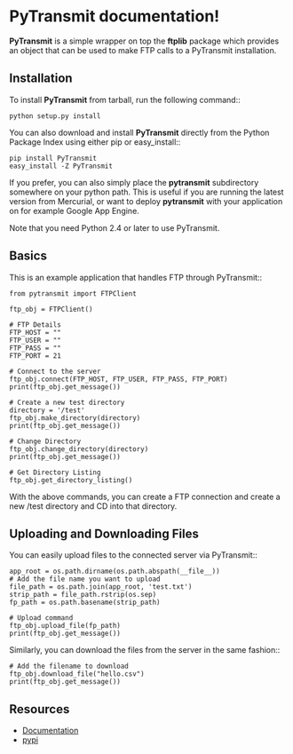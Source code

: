 PyTransmit documentation!
==========================================

**PyTransmit** is a simple wrapper on top the **ftplib** package which provides an object that can be used to make FTP calls to a PyTransmit installation.

Installation
-------

To install **PyTransmit** from tarball, run the following command::

    python setup.py install

You can also download and install **PyTransmit** directly from the Python Package Index
using either pip or easy_install::

    pip install PyTransmit
    easy_install -Z PyTransmit

If you prefer, you can also simply place the **pytransmit** subdirectory somewhere on
your python path. This is useful if you are running the latest version from
Mercurial, or want to deploy **pytransmit** with your application on for example Google
App Engine.

Note that you need Python 2.4 or later to use PyTransmit.

Basics
-------

This is an example application that handles FTP through PyTransmit::

    from pytransmit import FTPClient

    ftp_obj = FTPClient()

    # FTP Details
    FTP_HOST = ""
    FTP_USER = ""
    FTP_PASS = ""
    FTP_PORT = 21

    # Connect to the server
    ftp_obj.connect(FTP_HOST, FTP_USER, FTP_PASS, FTP_PORT)
    print(ftp_obj.get_message())

    # Create a new test directory
    directory = '/test'
    ftp_obj.make_directory(directory)
    print(ftp_obj.get_message())

    # Change Directory
    ftp_obj.change_directory(directory)
    print(ftp_obj.get_message())

    # Get Directory Listing
    ftp_obj.get_directory_listing()

With the above commands, you can create a FTP connection and create a new /test directory and CD into that directory.


Uploading and Downloading Files
-------

You can easily upload files to the connected server via PyTransmit::

   
    app_root = os.path.dirname(os.path.abspath(__file__))
    # Add the file name you want to upload
    file_path = os.path.join(app_root, 'test.txt')
    strip_path = file_path.rstrip(os.sep)	
    fp_path = os.path.basename(strip_path)
    
    # Upload command
    ftp_obj.upload_file(fp_path)
    print(ftp_obj.get_message())

Similarly, you can download the files from the server in the same fashion::

    # Add the filename to download
    ftp_obj.download_file("hello.csv")
    print(ftp_obj.get_message())    
Resources
---------

- [Documentation](http://pytransmit.readthedocs.org/en/latest/)
- [pypi](https://pypi.python.org/pypi/PyTransmit/0.1) 

